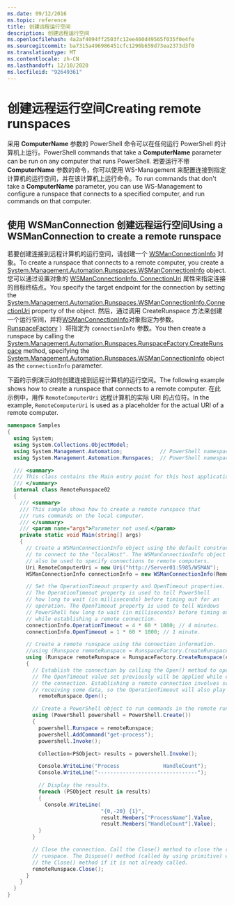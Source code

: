 ```yaml
---
ms.date: 09/12/2016
ms.topic: reference
title: 创建远程运行空间
description: 创建远程运行空间
ms.openlocfilehash: 4a2af4094ff2503fc12ee460d49565f035f0e4fe
ms.sourcegitcommit: ba7315a496986451cfc1296b659d73ea2373d3f0
ms.translationtype: MT
ms.contentlocale: zh-CN
ms.lasthandoff: 12/10/2020
ms.locfileid: "92649361"
---
```

# <a name="creating-remote-runspaces"></a><span data-ttu-id="4f574-103">创建远程运行空间</span><span class="sxs-lookup"><span data-stu-id="4f574-103">Creating remote runspaces</span></span>

<span data-ttu-id="4f574-104">采用 **ComputerName** 参数的 PowerShell 命令可以在任何运行 PowerShell 的计算机上运行。</span><span class="sxs-lookup"><span data-stu-id="4f574-104">PowerShell commands that take a **ComputerName** parameter can be run on any computer that runs PowerShell.</span></span> <span data-ttu-id="4f574-105">若要运行不带 **ComputerName** 参数的命令，你可以使用 WS-Management 来配置连接到指定计算机的运行空间，并在该计算机上运行命令。</span><span class="sxs-lookup"><span data-stu-id="4f574-105">To run commands that don't take a **ComputerName** parameter, you can use WS-Management to configure a runspace that connects to a specified computer, and run commands on that computer.</span></span>

## <a name="using-a-wsmanconnection-to-create-a-remote-runspace"></a><span data-ttu-id="4f574-106">使用 WSManConnection 创建远程运行空间</span><span class="sxs-lookup"><span data-stu-id="4f574-106">Using a WSManConnection to create a remote runspace</span></span>

 <span data-ttu-id="4f574-107">若要创建连接到远程计算机的运行空间，请创建一个 [WSManConnectionInfo](/dotnet/api/System.Management.Automation.Runspaces.WSManConnectionInfo) 对象。</span><span class="sxs-lookup"><span data-stu-id="4f574-107">To create a runspace that connects to a remote computer, you create a [System.Management.Automation.Runspaces.WSManConnectionInfo](/dotnet/api/System.Management.Automation.Runspaces.WSManConnectionInfo) object.</span></span> <span data-ttu-id="4f574-108">您可以通过设置对象的 [WSManConnectionInfo. ConnectionUri](/dotnet/api/System.Management.Automation.Runspaces.WSManConnectionInfo.ConnectionUri) 属性来指定连接的目标终结点。</span><span class="sxs-lookup"><span data-stu-id="4f574-108">You specify the target endpoint for the connection by setting the [System.Management.Automation.Runspaces.WSManConnectionInfo.ConnectionUri](/dotnet/api/System.Management.Automation.Runspaces.WSManConnectionInfo.ConnectionUri) property of the object.</span></span> <span data-ttu-id="4f574-109">然后，通过调用 CreateRunspace 方法来创建一个运行空间，并将[WSManConnectionInfo](/dotnet/api/System.Management.Automation.Runspaces.WSManConnectionInfo)对象指定为参数。 [RunspaceFactory](/dotnet/api/System.Management.Automation.Runspaces.RunspaceFactory.CreateRunspace) ）将指定为 `connectionInfo` 参数。</span><span class="sxs-lookup"><span data-stu-id="4f574-109">You then create a runspace by calling the [System.Management.Automation.Runspaces.RunspaceFactory.CreateRunspace](/dotnet/api/System.Management.Automation.Runspaces.RunspaceFactory.CreateRunspace) method, specifying the [System.Management.Automation.Runspaces.WSManConnectionInfo](/dotnet/api/System.Management.Automation.Runspaces.WSManConnectionInfo) object as the `connectionInfo` parameter.</span></span>

 <span data-ttu-id="4f574-110">下面的示例演示如何创建连接到远程计算机的运行空间。</span><span class="sxs-lookup"><span data-stu-id="4f574-110">The following example shows how to create a runspace that connects to a remote computer.</span></span> <span data-ttu-id="4f574-111">在此示例中，用作 `RemoteComputerUri` 远程计算机的实际 URI 的占位符。</span><span class="sxs-lookup"><span data-stu-id="4f574-111">In the example, `RemoteComputerUri` is used as a placeholder for the actual URI of a remote computer.</span></span>

```csharp
namespace Samples
{
  using System;
  using System.Collections.ObjectModel;
  using System.Management.Automation;            // PowerShell namespace.
  using System.Management.Automation.Runspaces;  // PowerShell namespace.

  /// <summary>
  /// This class contains the Main entry point for this host application.
  /// </summary>
  internal class RemoteRunspace02
  {
    /// <summary>
    /// This sample shows how to create a remote runspace that
    /// runs commands on the local computer.
    /// </summary>
    /// <param name="args">Parameter not used.</param>
    private static void Main(string[] args)
    {
      // Create a WSManConnectionInfo object using the default constructor
      // to connect to the "localHost". The WSManConnectionInfo object can
      // also be used to specify connections to remote computers.
      Uri RemoteComputerUri = new Uri("http://Server01:5985/WSMAN");
      WSManConnectionInfo connectionInfo = new WSManConnectionInfo(RemoteComputerUri);

      // Set the OperationTimeout property and OpenTimeout properties.
      // The OperationTimeout property is used to tell PowerShell
      // how long to wait (in milliseconds) before timing out for an
      // operation. The OpenTimeout property is used to tell Windows
      // PowerShell how long to wait (in milliseconds) before timing out
      // while establishing a remote connection.
      connectionInfo.OperationTimeout = 4 * 60 * 1000; // 4 minutes.
      connectionInfo.OpenTimeout = 1 * 60 * 1000; // 1 minute.

      // Create a remote runspace using the connection information.
      //using (Runspace remoteRunspace = RunspaceFactory.CreateRunspace())
      using (Runspace remoteRunspace = RunspaceFactory.CreateRunspace(connectionInfo))
      {
        // Establish the connection by calling the Open() method to open the runspace.
        // The OpenTimeout value set previously will be applied while establishing
        // the connection. Establishing a remote connection involves sending and
        // receiving some data, so the OperationTimeout will also play a role in this process.
          remoteRunspace.Open();

        // Create a PowerShell object to run commands in the remote runspace.
        using (PowerShell powershell = PowerShell.Create())
        {
          powershell.Runspace = remoteRunspace;
          powershell.AddCommand("get-process");
          powershell.Invoke();

          Collection<PSObject> results = powershell.Invoke();

          Console.WriteLine("Process              HandleCount");
          Console.WriteLine("--------------------------------");

          // Display the results.
          foreach (PSObject result in results)
          {
            Console.WriteLine(
                              "{0,-20} {1}",
                              result.Members["ProcessName"].Value,
                              result.Members["HandleCount"].Value);
          }
        }

        // Close the connection. Call the Close() method to close the remote
        // runspace. The Dispose() method (called by using primitive) will call
        // the Close() method if it is not already called.
        remoteRunspace.Close();
      }
    }
  }
}
```
